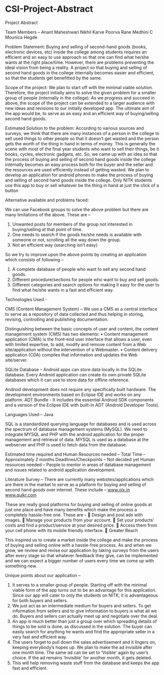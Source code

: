 CSI-Project-Abstract
====================



Project Abstract

Team Members – 
Anant Maheshwari
Nikhil Karve
Poorva Rane
Medhini C
Mounica Hegde

Problem Statement:
Buying and selling of second-hand goods (books, electronic devices, etc) inside the college among students requires an efficient and an easy to use approach so that one can find what he/she wants at the right place/time.  However, there are problems preventing the ideal vision from being a reality.
A project so that buying and selling of second hand goods in the college internally becomes easier and efficient, so that the students get benefitted by the same. 


Scope of the project:
We plan to start off with the minimal viable solution. Therefore, the project initially aims to solve the given problem for a smaller group of people (internally in the college). As we progress and succeed in above, the scope of the project can be extended to a larger audience with new ideas and revisions to our initially developed app. The ultimate aim of the app would be, to serve as an easy and an efficient way of buying/selling second hand goods.


Estimated Solution to the problem:
According to various sources and surveys, we think that there are many instances of a person in the college to sell used things to other people so that it doesn’t get wasted and the person gets the worth of the thing in hand in terms of money. This is generally the scene with most of the final year students who want to sell their things, be it books, cycles, electronic gadgets, etc. 
So, we came up with an idea so that the process of buying and selling of second hand goods inside the college internally becomes an easy process both for the buyer and the seller and the resources are used efficiently instead of getting wasted. 
We plan to develop an application for android phones to make the process of buying and selling of second hand goods inside the college. Only NITK students use this app to buy or sell whatever be the thing in hand at just the click of a button

Alternative available and problems faced:

We can use Facebook groups to solve the above problem but there are many limitations of the above. These are –
1.	Unwanted posts for members of the group not interested in buying/selling at that point of time.
2.	One needs to search if the goods he/she needs is available with someone or not, scrolling all the way down the group. 
3.	Not an efficient way (searching isn’t easy)

So we try to improve upon the above points by creating an application which consists of following – 
1.	A complete database of people who want to sell any second hand goods.
2.	Different procedure/sections for people who want to buy and sell goods.
3.	Different categories and search options for making it easy for the user to find what he/she wants in a fast and efficient way.


Technologies Used - 

CMS (Content Management System) – We use a CMS as a central interface to serve as a repository of data collected and thus helping in storing, revising, controlling and publishing documentation.

Distinguishing between the basic concepts of user and content, the content management system (CMS) has two elements:
•	Content management application (CMA) is the front-end user interface that allows a user, even with limited expertise, to add, modify and remove content from a Web site/application without the intervention of a Webmaster.
•	Content delivery application (CDA) compiles that information and updates the Web site/server.

SQLite Database – Android apps can store data locally in the SQLite database. Every Android application can create its own private SQLite databases which it can use to store data for offline reference. 

Android development does not require any specifically built hardware. The development environments based on Eclipse IDE and works on any platform.
ADT Bundle - It includes the essential Android SDK components and a version of the Eclipse IDE with built-in ADT (Android Developer Tools). 

Languages Used – Java

SQL is a standardized querying language for databases and is used across the spectrum of database management systems (MySQL).
We need to integrate MYSQL and PHP with the android application for the proper management and retrieval of data. MYSQL is used as a database at the webserver and PHP is used to fetch data from the database.



Estimated time required and Human Resources needed – 
Total Time – Approximately 2 months
Deadlines/Checkpoints – Not decided yet
Human resources needed – People to mentor in areas of database management and issues related to android application development.


Literature Survey – 
There are currently many websites/applications which are there in the market to serve as a platform for buying and selling of second hand goods over internet.
These include – 
www.olx.in
www.quikr.com

These are really good platforms for buying and selling of online goods at just one place and have many benefits which make the process a completely hassle-free one.
These are – 
	Design and post ads with images.
	Manage your products from your account.
	Set your products’ costs and find a product/service at your desired price.
	Access them from your cell phone with its mobile friendly interface.
	Greater Reach

This inspired us to create a market inside the college and make the process of buying and selling online with a hassle-free process. As and when we grow, we review and revise our application by taking surveys from the users after every stage so that whatever feedback they give, can be implemented and we can expect a bigger number of users every time we come up with something new.

Unique points about our application – 
1.	It serves to a smaller group of people. Starting off with the minimal viable form of the app turns out to be an advantage for this application. Since our app will cater to only the students on NITK, it is advantageous for both buyers and sellers.
2.	We just act as an intermediate medium for buyers and sellers. To get information from sellers and to give information to buyers is what all we do. Buyers and sellers can actually meet up and negotiate over the deal.
3.	An app is much better than just a group over which spreading details of things to be sold is done, as discussed in the solution. The buyer can easily search for anything he wants and find the appropriate seller in a very fast and efficient way.
4.	The users forget to pull down the sales advertisement and it lingers on, keeping everybody’s hopes up. We plan to make the ad invisible after one month time. The same ad can be set to ‘Visible’ again by user’s choice. If the ad remains ‘Invisible’ for another month, it gets deleted.
5.	This will help removing waste stuff from the database and keeps the app fast and efficient.
 















